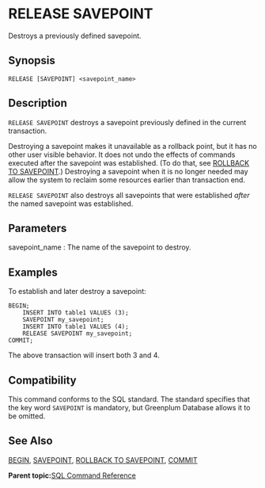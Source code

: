 # RELEASE SAVEPOINT 

Destroys a previously defined savepoint.

## Synopsis 

``` {#sql_command_synopsis}
RELEASE [SAVEPOINT] <savepoint_name>
```

## Description 

`RELEASE SAVEPOINT` destroys a savepoint previously defined in the current transaction.

Destroying a savepoint makes it unavailable as a rollback point, but it has no other user visible behavior. It does not undo the effects of commands executed after the savepoint was established. \(To do that, see [ROLLBACK TO SAVEPOINT](ROLLBACK_TO_SAVEPOINT.html).\) Destroying a savepoint when it is no longer needed may allow the system to reclaim some resources earlier than transaction end.

`RELEASE SAVEPOINT` also destroys all savepoints that were established *after* the named savepoint was established.

## Parameters 

savepoint\_name
:   The name of the savepoint to destroy.

## Examples 

To establish and later destroy a savepoint:

```
BEGIN;
    INSERT INTO table1 VALUES (3);
    SAVEPOINT my_savepoint;
    INSERT INTO table1 VALUES (4);
    RELEASE SAVEPOINT my_savepoint;
COMMIT;
```

The above transaction will insert both 3 and 4.

## Compatibility 

This command conforms to the SQL standard. The standard specifies that the key word `SAVEPOINT` is mandatory, but Greenplum Database allows it to be omitted.

## See Also 

[BEGIN](BEGIN.html), [SAVEPOINT](SAVEPOINT.html), [ROLLBACK TO SAVEPOINT](ROLLBACK_TO_SAVEPOINT.html), [COMMIT](COMMIT.html)

**Parent topic:**[SQL Command Reference](../sql_commands/sql_ref.html)

